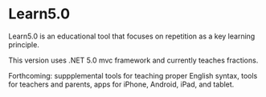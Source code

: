 # Learn5.0

Learn5.0 is an educational tool that focuses on repetition as a key learning principle.

This version uses .NET 5.0 mvc framework and currently teaches fractions. 

Forthcoming: suppplemental tools for teaching proper English syntax, tools for teachers and parents, apps for iPhone, Android, iPad, and tablet. 

